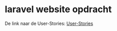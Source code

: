 # laravel website opdracht

De link naar de User-Stories: [User-Stories]

[User-Stories]: <laravel_user_stories_v20191120.xlsx>
